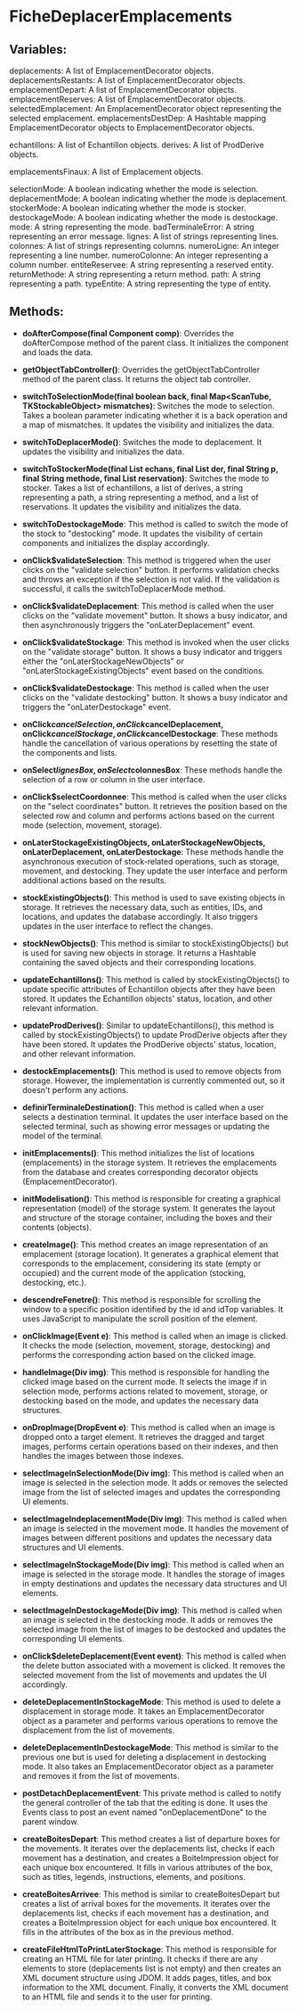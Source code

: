 # FicheDeplacerEmplacements

## Variables:

deplacements: A list of EmplacementDecorator objects.
deplacementsRestants: A list of EmplacementDecorator objects.
emplacementDepart: A list of EmplacementDecorator objects.
emplacementReserves: A list of EmplacementDecorator objects.
selectedEmplacement: An EmplacementDecorator object representing the selected emplacement.
emplacementsDestDep: A Hashtable mapping EmplacementDecorator objects to EmplacementDecorator objects.

echantillons: A list of Echantillon objects.
derives: A list of ProdDerive objects.

emplacementsFinaux: A list of Emplacement objects.

selectionMode: A boolean indicating whether the mode is selection.
deplacementMode: A boolean indicating whether the mode is deplacement.
stockerMode: A boolean indicating whether the mode is stocker.
destockageMode: A boolean indicating whether the mode is destockage.
mode: A string representing the mode.
badTerminaleError: A string representing an error message.
lignes: A list of strings representing lines.
colonnes: A list of strings representing columns.
numeroLigne: An integer representing a line number.
numeroColonne: An integer representing a column number.
entiteReservee: A string representing a reserved entity.
returnMethode: A string representing a return method.
path: A string representing a path.
typeEntite: A string representing the type of entity.

## Methods:

- **doAfterCompose(final Component comp)**: Overrides the doAfterCompose method of the parent class. It initializes the component and loads the data.

- **getObjectTabController()**: Overrides the getObjectTabController method of the parent class. It returns the object tab controller.

- **switchToSelectionMode(final boolean back, final Map<ScanTube, TKStockableObject> mismatches)**: Switches the mode to selection. Takes a boolean parameter indicating whether it is a back operation and a map of mismatches. It updates the visibility and initializes the data.

- **switchToDeplacerMode()**: Switches the mode to deplacement. It updates the visibility and initializes the data.

- **switchToStockerMode(final List<Echantillon> echans, final List<ProdDerive> der, final String p, final String methode, final List<Emplacement> reservation)**: Switches the mode to stocker. Takes a list of echantillons, a list of derives, a string representing a path, a string representing a method, and a list of reservations. It updates the visibility and initializes the data.

- **switchToDestockageMode**: This method is called to switch the mode of the stock to "destocking" mode. It updates the visibility of certain components and initializes the display accordingly.

- **onClick$validateSelection**: This method is triggered when the user clicks on the "validate selection" button. It performs validation checks and throws an exception if the selection is not valid. If the validation is successful, it calls the switchToDeplacerMode method.

- **onClick$validateDeplacement**: This method is called when the user clicks on the "validate movement" button. It shows a busy indicator, and then asynchronously triggers the "onLaterDeplacement" event.

- **onClick$validateStockage**: This method is invoked when the user clicks on the "validate storage" button. It shows a busy indicator and triggers either the "onLaterStockageNewObjects" or "onLaterStockageExistingObjects" event based on the conditions.

- **onClick$validateDestockage**: This method is called when the user clicks on the "validate destocking" button. It shows a busy indicator and triggers the "onLaterDestockage" event.

- **onClick$cancelSelection, onClick$cancelDeplacement, onClick$cancelStockage, onClick$cancelDestockage**: These methods handle the cancellation of various operations by resetting the state of the components and lists.

- **onSelect$lignesBox, onSelect$colonnesBox**: These methods handle the selection of a row or column in the user interface.

- **onClick$selectCoordonnee**: This method is called when the user clicks on the "select coordinates" button. It retrieves the position based on the selected row and column and performs actions based on the current mode (selection, movement, storage).

- **onLaterStockageExistingObjects, onLaterStockageNewObjects, onLaterDeplacement, onLaterDestockage**: These methods handle the asynchronous execution of stock-related operations, such as storage, movement, and destocking. They update the user interface and perform additional actions based on the results.

- **stockExistingObjects()**: This method is used to save existing objects in storage. It retrieves the necessary data, such as entities, IDs, and locations, and updates the database accordingly. It also triggers updates in the user interface to reflect the changes.

- **stockNewObjects()**: This method is similar to stockExistingObjects() but is used for saving new objects in storage. It returns a Hashtable containing the saved objects and their corresponding locations.

- **updateEchantillons()**: This method is called by stockExistingObjects() to update specific attributes of Echantillon objects after they have been stored. It updates the Echantillon objects' status, location, and other relevant information.

- **updateProdDerives()**: Similar to updateEchantillons(), this method is called by stockExistingObjects() to update ProdDerive objects after they have been stored. It updates the ProdDerive objects' status, location, and other relevant information.

- **destockEmplacements()**: This method is used to remove objects from storage. However, the implementation is currently commented out, so it doesn't perform any actions.

- **definirTerminaleDestination()**: This method is called when a user selects a destination terminal. It updates the user interface based on the selected terminal, such as showing error messages or updating the model of the terminal.

- **initEmplacements()**: This method initializes the list of locations (emplacements) in the storage system. It retrieves the emplacements from the database and creates corresponding decorator objects (EmplacementDecorator).

- **initModelisation()**: This method is responsible for creating a graphical representation (model) of the storage system. It generates the layout and structure of the storage container, including the boxes and their contents (objects).

- **createImage()**: This method creates an image representation of an emplacement (storage location). It generates a graphical element that corresponds to the emplacement, considering its state (empty or occupied) and the current mode of the application (stocking, destocking, etc.).

- **descendreFenetre()**: This method is responsible for scrolling the window to a specific position identified by the id and idTop variables. It uses JavaScript to manipulate the scroll position of the element.

- **onClickImage(Event e)**: This method is called when an image is clicked. It checks the mode (selection, movement, storage, destocking) and performs the corresponding action based on the clicked image.

- **handleImage(Div img)**: This method is responsible for handling the clicked image based on the current mode. It selects the image if in selection mode, performs actions related to movement, storage, or destocking based on the mode, and updates the necessary data structures.

- **onDropImage(DropEvent e)**: This method is called when an image is dropped onto a target element. It retrieves the dragged and target images, performs certain operations based on their indexes, and then handles the images between those indexes.

- **selectImageInSelectionMode(Div img)**: This method is called when an image is selected in the selection mode. It adds or removes the selected image from the list of selected images and updates the corresponding UI elements.

- **selectImageIndeplacementMode(Div img)**: This method is called when an image is selected in the movement mode. It handles the movement of images between different positions and updates the necessary data structures and UI elements.

- **selectImageInStockageMode(Div img)**: This method is called when an image is selected in the storage mode. It handles the storage of images in empty destinations and updates the necessary data structures and UI elements.

- **selectImageInDestockageMode(Div img)**: This method is called when an image is selected in the destocking mode. It adds or removes the selected image from the list of images to be destocked and updates the corresponding UI elements.

- **onClick$deleteDeplacement(Event event)**: This method is called when the delete button associated with a movement is clicked. It removes the selected movement from the list of movements and updates the UI accordingly.

- **deleteDeplacementInStockageMode**: This method is used to delete a displacement in storage mode. It takes an EmplacementDecorator object as a parameter and performs various operations to remove the displacement from the list of movements.

- **deleteDeplacementInDestockageMode**: This method is similar to the previous one but is used for deleting a displacement in destocking mode. It also takes an EmplacementDecorator object as a parameter and removes it from the list of movements.

- **postDetachDeplacementEvent**: This private method is called to notify the general controller of the tab that the editing is done. It uses the Events class to post an event named "onDeplacementDone" to the parent window.

- **createBoitesDepart**: This method creates a list of departure boxes for the movements. It iterates over the deplacements list, checks if each movement has a destination, and creates a BoiteImpression object for each unique box encountered. It fills in various attributes of the box, such as titles, legends, instructions, elements, and positions.

- **createBoitesArrivee**: This method is similar to createBoitesDepart but creates a list of arrival boxes for the movements. It iterates over the deplacements list, checks if each movement has a destination, and creates a BoiteImpression object for each unique box encountered. It fills in the attributes of the box as in the previous method.

- **createFileHtmlToPrintLaterStockage**: This method is responsible for creating an HTML file for later printing. It checks if there are any elements to store (deplacements list is not empty) and then creates an XML document structure using JDOM. It adds pages, titles, and box information to the XML document. Finally, it converts the XML document to an HTML file and sends it to the user for printing.